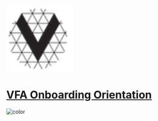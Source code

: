 ![logo](./img/vfa_logo.PNG ':no-zoom')

# [VFA Onboarding Orientation](01_creating_an_account.md)

![color](#f6f8fa)
